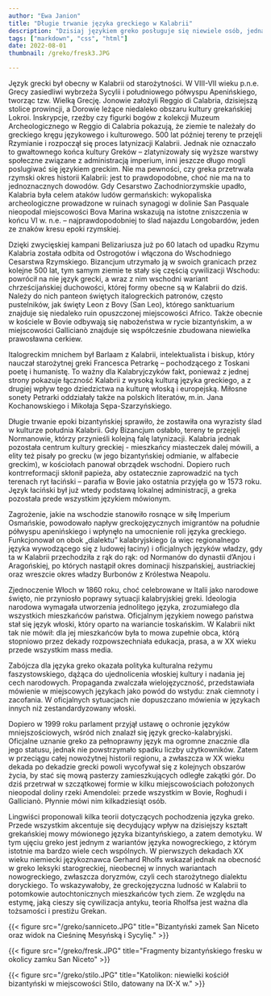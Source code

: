 ```yaml
---
author: "Ewa Janion"
title: "Długie trwanie języka greckiego w Kalabrii"
description: "Dzisiaj językiem greko posługuje się niewiele osób, jednak jego korzenie sięgają epoki starożytnej."
tags: ["markdown", "css", "html"]
date: 2022-08-01
thumbnail: /greko/fresk3.JPG

---
```


Język grecki był obecny w Kalabrii od starożytności. W VIII-VII wieku p.n.e. Grecy zasiedliwi wybrzeża Sycylii i południowego półwyspu Apenińskiego, tworząc tzw. Wielką Grecję. Jonowie założyli Reggio di Calabria, dzisiejszą stolice prowincji, a Dorowie leżące niedaleko obszaru kultury grekańskiej Lokroi. Inskrypcje, rzeźby czy figurki bogów z kolekcji Muzeum Archeologicznego w Reggio di Calabria pokazują, że ziemie te należały do greckiego kręgu językowego i kulturowego. 500 lat później tereny te przejęli Rzymianie i rozpoczął się proces latynizacji Kalabrii. Jednak nie oznaczało to gwałtownego końca kultury Greków – zlatynizowały się wyższe warstwy społeczne związane z administracją imperium, inni jeszcze długo mogli poslugiwać się językiem greckim. Nie ma pewności, czy greka przetrwała rzymski okres historii Kalabrii: jest to prawdopodobne, choć nie ma na to jednoznacznych dowodów. Gdy Cesarstwo Zachodniorzymskie upadło, Kalabria była celem ataków ludów germańskich: wykopaliska archeologiczne prowadzone w ruinach synagogi w dolinie San Pasquale nieopodal miejscowości Bova Marina wskazują na istotne zniszczenia w końcu VI w. n.e. – najprawdopodobniej to ślad najazdu Longobardów, jeden ze znaków kresu epoki rzymskiej.   

Dzięki zwycięskiej kampani Belizariusza już po 60 latach od upadku Rzymu Kalabria została odbita od Ostrogotów i włączona do Wschodniego Cesarstwa Rzymskiego. Bizancjum utrzymało ją w swoich granicach przez kolejne 500 lat, tym samym ziemie te stały się częścią cywilizacji Wschodu: powrócił na nie język grecki, a wraz z nim wschodni wariant chrześcijańskiej duchowości, której formy obecne są w Kalabrii do dziś. Należy do nich panteon świętych italogreckich patronów, często pustelników, jak święty Leon z Bovy (San Leo), którego sanktuarium znajduje się niedaleko ruin opuszczonej miejscowości Africo. Także obecnie w kościele w Bovie odbywają się nabożeństwa w rycie bizantyńskim, a w miejscowości Gallicianò znajduje się współcześnie zbudowana niewielka prawosławna cerkiew.  

Italogreckim mnichem był Barlaam z Kalabrii, intelektualista i biskup, który nauczał starożytnej greki Francesca Petrarkę – pochodzącego z Toskani poetę i humanistę. To ważny dla Kalabryjczyków fakt, ponieważ z jednej strony pokazuje łączność Kalabrii z wysoką kulturą języka greckiego, a z drugiej wpływ tego dziedzictwa na kulturę włoską i europejską. Miłosne sonety Petrarki oddziałały także na polskich literatów, m.in. Jana Kochanowskiego i Mikołaja Sępa-Szarzyńskiego. 

Długie trwanie epoki bizantyńskiej sprawiło, że zostawiła ona wyrazisty ślad w kulturze południa Kalabrii. Gdy Bizancjum osłabło, tereny te przejęli Normanowie, którzy przynieśli kolejną falę latynizacji. Kalabria jednak pozostała centrum kultury greckiej - mieszkańcy miasteczek dalej mówili, a elity też pisały po grecku (w jego bizantyńskiej odmianie, w alfabecie greckim), w kościołach panował obrządek wschodni. Dopiero ruch kontrreformacji skłonił papieża, aby ostatecznie zaprowadzić na tych terenach ryt łaciński – parafia w Bovie jako ostatnia przyjęła go w 1573 roku. Język łaciński był już wtedy podstawą lokalnej administracji, a greka pozostała prede wszystkim językiem mówionym. 

Zagrożenie, jakie na wschodzie stanowiło rosnące w siłę Imperium Osmańskie, powodowało napływ greckojęzycznych imigrantów na południe półwyspu apenińskiego i wpłynęło na umocnienie roli języka greckiego. Funkcjonował on obok „dialektu” kalabryjskiego (a więc regionalnego języka wywodzącego się z ludowej łaciny) i oficjalnych języków władzy, gdy ta w Kalabrii przechodziła z rąk do rąk: od Normanów do dynastii d’Anjou i Aragońskiej, po których nastąpił okres dominacji hiszpańskiej, austriackiej oraz wreszcie okres władzy Burbonów z Królestwa Neapolu. 

Zjednoczenie Włoch w 1860 roku, choć celebrowane w Italii jako narodowe święto, nie przyniosło poprawy sytuacji kalabryjskiej greki. Ideologia narodowa wymagała utworzenia jednolitego języka, zrozumiałego dla wszystkich mieszkańców państwa. Oficjalnym językiem nowego państwa stał się język włoski, który oparto na wariancie toskańskim. W Kalabrii nikt tak nie mówił: dla jej mieszkańców była to mowa zupełnie obca, którą stopniowo przez dekady rozpowszechniała edukacja, prasa, a w XX wieku przede wszystkim mass media.

Zabójcza dla języka greko okazała polityka kulturalna reżymu faszystowskiego, dążąca do ujednolicenia włoskiej kultury i nadania jej cech narodowych. Propaganda zwalczała wielojęzyczność, przedstawiała mówienie w miejscowych językach jako powód do wstydu: znak ciemnoty i zacofania. W oficjalnych sytuacjach nie dopuszczano mówienia w językach innych niż zestandardyzowany włoski.

Dopiero w 1999 roku parlament przyjął ustawę o ochronie języków mniejszościowych, wśród nich znalazł się język grecko-kalabryjski. Oficjalne uznanie greko za pełnoprawny język ma ogromne znacznie dla jego statusu, jednak nie powstrzymało spadku liczby użytkowników. Zatem w przeciągu całej nowożytnej historii regionu, a zwłaszcza w XX wieku dekada po dekadzie grecki powoli wycofywał się z kolejnych obszarów życia, by stać się mową pasterzy zamieszkujących odległe zakątki gór. Do dziś przetrwał w szczątkowej formie w kilku miejscowościach położonych nieopodal doliny rzeki Amendolei: przede wszystkim w Bovie, Roghudi i Gallicianò. Płynnie mówi nim kilkadziesiąt osób. 

Lingwiści proponowali kilka teorii dotyczących pochodzenia języka greko. Przede wszystkim akcentuje się decydujący wpływ na dzisiejszy kształt grekańskiej mowy mówionego języka bizantyńskiego, a zatem demotyku. W tym ujęciu greko jest jednym z wariantów języka nowogreckiego, z którym istotnie ma bardzo wiele cech wspólnych.  W pierwszych dekadach XX wieku niemiecki językoznawca Gerhard Rholfs wskazał jednak na obecność w greko leksyki starogreckiej, nieobecnej w innych wariantach nowogreckiego, zwłaszcza doryzmów, czyli cech starożytnego dialektu doryckiego. To wskazywałoby, że greckojęzyczna ludność w Kalabrii to potomkowie autochtonicznych mieszkańców tych ziem. Ze względu na estymę, jaką cieszy się cywilizacja antyku, teoria Rholfsa jest ważna dla tożsamości i prestiżu Grekan. 

{{< figure src="/greko/sanniceto.JPG" title="Bizantyński zamek San Niceto oraz widok na Cieśninę Mesyńską i Sycylię." >}}

{{< figure src="/greko/fresk.JPG" title="Fragmenty bizantyńskiego fresku w okolicy zamku San Niceto" >}}

{{< figure src="/greko/stilo.JPG" title="Katolikon: niewielki kościół bizantyński w miejscowości Stilo, datowany na IX-X w." >}}

